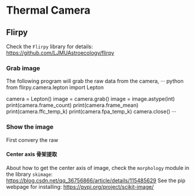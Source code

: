 # Thermal Camera

## Flirpy
Check the `Flirpy` library for details: https://github.com/LJMUAstroecology/flirpy

### Grab image
The following program will grab the raw data from the camera, 
··· python
from flirpy.camera.lepton import Lepton

camera = Lepton()
image = camera.grab()
image = image.astype(int)
print(camera.frame_count)
print(camera.frame_mean)
print(camera.ffc_temp_k)
print(camera.fpa_temp_k)
camera.close()
···

### Show the image
First convery the raw

#### Center axis 骨架提取
About how to get the center axis of image, check the `morphology` module in the library `skimage`: https://blog.csdn.net/qq_36756866/article/details/115485629
See the pip webpage for installing: https://pypi.org/project/scikit-image/


